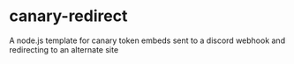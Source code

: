 # canary-redirect
A node.js template for canary token embeds sent to a discord webhook and redirecting to an alternate site
